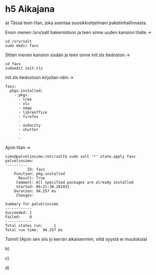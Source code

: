 # h5 Aikajana

a) Tässä teen tilan, joka asentaa suosikkiohjelmani paketinhallinnasta.

Ensin menen /srv/salt hakemistoon ja teen sinne uuden kansion tilalle.->

	cd /srv/salt
	sudo mkdir favs

Sitten menen kansion sisään ja teen sinne init.sls tiedoston.->

	cd favs
	sudoedit init.sls

init.sls tiedostoon kirjoitan näin.->

	favs:
	  pkgs.installed:
	    - pkgs:
	      - tree
	      - vlc
	      - nmap
	      - libreoffice
	      - firefox
	      - 
	      - audacity
	      - shutter
	      - 
	      - 

Ajoin tilan.->

	simo@palvelinsimo:/etc/salt$ sudo salt '*' state.apply favs
	palvelinsimo:
	----------
	          ID: favs
	    Function: pkg.installed
	      Result: True
	     Comment: All specified packages are already installed
	     Started: 06:21:30.281931
	    Duration: 94.257 ms
	     Changes:
	
	Summary for palvelinsimo
	------------
	Succeeded: 1
	Failed:    0
	------------
	Total states run:     1
	Total run time:  94.257 ms
	
Toimii!
(Ajoin sen siis jo kerran aikaisemmin, siitä syystä ei muutoksia)


b)

c)

d)


